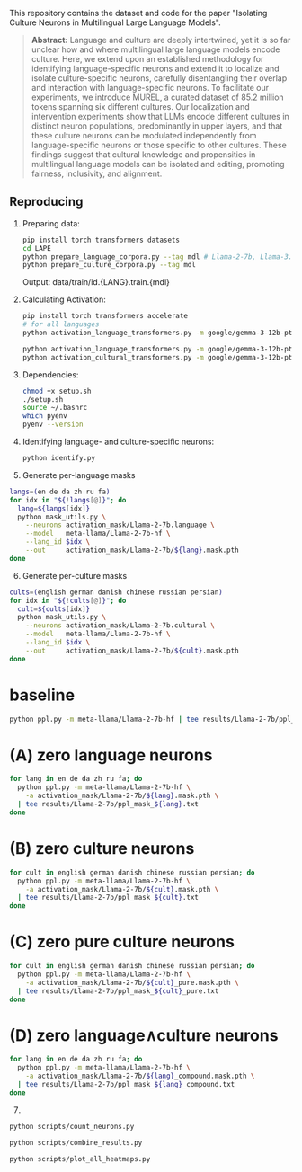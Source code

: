 This repository contains the dataset and code for the paper "Isolating Culture Neurons in Multilingual Large Language Models".

> **Abstract:** Language and culture are deeply intertwined, yet it is so far unclear how and where multilingual large language models encode culture. Here, we extend upon an established methodology for  identifying language-specific neurons and extend it to localize and isolate culture-specific neurons, carefully disentangling their overlap and interaction with language-specific neurons. To facilitate our experiments, we introduce MUREL, a curated dataset of 85.2 million tokens spanning six different cultures. Our localization and intervention experiments show that LLMs encode different cultures in distinct neuron populations, predominantly in upper layers, and that these culture neurons can be modulated independently from language-specific neurons or those specific to other cultures. These findings suggest that cultural knowledge and propensities in multilingual language models can be isolated and editing, promoting fairness, inclusivity, and alignment.

## Reproducing

1. Preparing data:
    ```bash
    pip install torch transformers datasets
    cd LAPE
    python prepare_language_corpora.py --tag mdl # Llama-2-7b, Llama-3.1-8b, Gemma-3-12b, Qwen2.5-7b
    python prepare_culture_corpora.py --tag mdl
    ```
    Output: data/train/id.{LANG}.train.{mdl}

2. Calculating Activation:
    ```bash
    pip install torch transformers accelerate
    # for all languages
    python activation_language_transformers.py -m google/gemma-3-12b-pt -t Gemma-3-12b --all
    
    python activation_language_transformers.py -m google/gemma-3-12b-pt -l en -t Gemma-3-12b
    python activation_cultural_transformers.py -m google/gemma-3-12b-pt -c de -t Gemma-3-12b
    ```
    
3. Dependencies:
   ```bash
   chmod +x setup.sh
   ./setup.sh
   source ~/.bashrc
   which pyenv
   pyenv --version
   ```

4. Identifying language- and culture-specific neurons:
   ```bash
   python identify.py
   ```
5. Generate per-language masks
```bash
langs=(en de da zh ru fa)
for idx in "${!langs[@]}"; do
  lang=${langs[idx]}
  python mask_utils.py \
    --neurons activation_mask/Llama-2-7b.language \
    --model   meta-llama/Llama-2-7b-hf \
    --lang_id $idx \
    --out     activation_mask/Llama-2-7b/${lang}.mask.pth
done
```
6. Generate per-culture masks
```bash
cults=(english german danish chinese russian persian)
for idx in "${!cults[@]}"; do
  cult=${cults[idx]}
  python mask_utils.py \
    --neurons activation_mask/Llama-2-7b.cultural \
    --model   meta-llama/Llama-2-7b-hf \
    --lang_id $idx \
    --out     activation_mask/Llama-2-7b/${cult}.mask.pth
done
```

# baseline
```bash
python ppl.py -m meta-llama/Llama-2-7b-hf | tee results/Llama-2-7b/ppl_mask_baseline.txt
```
# (A) zero language neurons
```bash
for lang in en de da zh ru fa; do
  python ppl.py -m meta-llama/Llama-2-7b-hf \
    -a activation_mask/Llama-2-7b/${lang}.mask.pth \
  | tee results/Llama-2-7b/ppl_mask_${lang}.txt
done
```
# (B) zero culture neurons
```bash
for cult in english german danish chinese russian persian; do
  python ppl.py -m meta-llama/Llama-2-7b-hf \
    -a activation_mask/Llama-2-7b/${cult}.mask.pth \
  | tee results/Llama-2-7b/ppl_mask_${cult}.txt
done
```
# (C) zero pure culture neurons
```bash
for cult in english german danish chinese russian persian; do
  python ppl.py -m meta-llama/Llama-2-7b-hf \
    -a activation_mask/Llama-2-7b/${cult}_pure.mask.pth \
  | tee results/Llama-2-7b/ppl_mask_${cult}_pure.txt
done
```
# (D) zero language∧culture neurons
```bash
for lang in en de da zh ru fa; do
  python ppl.py -m meta-llama/Llama-2-7b-hf \
    -a activation_mask/Llama-2-7b/${lang}_compound.mask.pth \
  | tee results/Llama-2-7b/ppl_mask_${lang}_compound.txt
done
```

7.
```bash
python scripts/count_neurons.py
```
```bash
python scripts/combine_results.py
```
```bash
python scripts/plot_all_heatmaps.py
```
